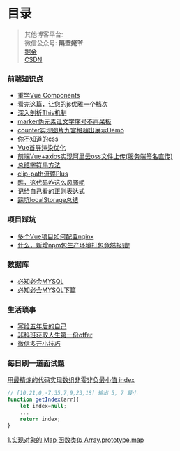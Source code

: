 # 目录

> 其他博客平台:
> <br />
> 微信公众号: **隔壁姥爷**
> <br />
> <a href="https://juejin.cn/user/3350967174565198/posts">掘金</a>
>  <br />
> <a href="https://blog.csdn.net/qq_45472813?spm=1001.2100.3001.5343">CSDN</a>
>  <br />

### 前端知识点
* <a href="https://github.com/lihai-boop/Blog/blob/main/%E5%89%8D%E7%AB%AF/%E9%87%8D%E5%AD%A6Vue%20Components.md">重学Vue Components</a>
* <a href="https://github.com/lihai-boop/Blog/blob/main/%E5%89%8D%E7%AB%AF/%E7%9C%8B%E5%AE%8C%E8%BF%99%E7%AF%87%EF%BC%8C%E8%AE%A9%E6%82%A8%E7%9A%84js%E4%BC%98%E9%9B%85%E4%B8%80%E4%B8%AA%E6%A1%A3%E6%AC%A1.md">看完这篇，让您的js优雅一个档次</a>
* <a href="https://github.com/lihai-boop/Blog/blob/main/%E5%89%8D%E7%AB%AF/%E6%B7%B1%E5%85%A5%E5%89%96%E6%9E%90This%E6%9C%BA%E5%88%B6.md">深入剖析This机制</a>
* <a href="https://github.com/lihai-boop/Blog/blob/main/%E5%89%8D%E7%AB%AF/marker%E4%BC%AA%E5%85%83%E7%B4%A0%E8%AE%A9%E6%96%87%E5%AD%97%E5%BA%8F%E5%8F%B7%E4%B8%8D%E5%86%8D%E5%91%86%E6%9D%BF.md">marker伪元素让文字序号不再呆板</a>
* <a href="https://github.com/lihai-boop/Blog/blob/main/%E5%89%8D%E7%AB%AF/counter%E5%AE%9E%E7%8E%B0%E5%9B%BE%E7%89%87%E4%B9%9D%E5%AE%AB%E6%A0%BC%E8%B6%85%E5%87%BA%E5%B1%95%E7%A4%BADemo.md">counter实现图片九宫格超出展示Demo</a>
* <a href="https://github.com/lihai-boop/Blog/blob/main/%E5%89%8D%E7%AB%AF/%E4%BD%A0%E4%B8%8D%E7%9F%A5%E9%81%93%E7%9A%84css.md">你不知道的css</a>
* <a href="https://github.com/lihai-boop/Blog/blob/main/%E5%89%8D%E7%AB%AF/Vue%E9%A6%96%E5%B1%8F%E6%B8%B2%E6%9F%93%E4%BC%98%E5%8C%96.md">Vue首屏渲染优化</a>
* <a href="https://github.com/lihai-boop/Blog/blob/main/%E5%89%8D%E7%AB%AF/%E5%89%8D%E7%AB%AFVue%2Baxios%E5%AE%9E%E7%8E%B0%E9%98%BF%E9%87%8C%E4%BA%91oss%E6%96%87%E4%BB%B6%E4%B8%8A%E4%BC%A0(%E6%9C%8D%E5%8A%A1%E7%AB%AF%E7%AD%BE%E5%90%8D%E7%9B%B4%E4%BC%A0).md">前端Vue+axios实现阿里云oss文件上传(服务端签名直传)</a>
* <a href="https://github.com/lihai-boop/Blog/blob/main/%E5%89%8D%E7%AB%AF/%E6%80%BB%E7%BB%93%E5%AD%97%E7%AC%A6%E4%B8%B2%E6%96%B9%E6%B3%95.md">总结字符串方法</a>
* <a href="https://github.com/lihai-boop/Blog/blob/main/%E5%89%8D%E7%AB%AF/clip-path%E6%B5%81%E5%BC%8APlus.md">clip-path流弊Plus</a>
* <a href="https://github.com/lihai-boop/Blog/blob/main/%E5%89%8D%E7%AB%AF/%E7%9E%A7%EF%BC%8C%E8%BF%99%E4%BB%A3%E7%A0%81%E5%92%8B%E8%BF%99%E4%B9%88%E9%A3%8E%E9%AA%9A%E5%91%A2.md">瞧，这代码咋这么风骚呢</a>
* <a href="https://github.com/lihai-boop/Blog/blob/main/%E5%89%8D%E7%AB%AF/%E8%AE%B0%E7%BB%99%E8%87%AA%E5%B7%B1%E7%9C%8B%E7%9A%84%E6%AD%A3%E5%88%99%E8%A1%A8%E8%BE%BE%E5%BC%8F.md">记给自己看的正则表达式</a>
* <a href="https://github.com/lihai-boop/Blog/blob/main/%E5%89%8D%E7%AB%AF/%E8%B8%A9%E5%9D%91localStorage%E6%80%BB%E7%BB%93.md">踩坑localStorage总结</a>



### 项目踩坑
* <a href="https://github.com/lihai-boop/Blog/blob/main/%E5%89%8D%E7%AB%AF/%E5%A4%9A%E4%B8%AAVue%E9%A1%B9%E7%9B%AE%E5%A6%82%E4%BD%95%E9%85%8D%E7%BD%AEnginx.md">多个Vue项目如何配置nginx</a>
* <a href="https://github.com/lihai-boop/Blog/blob/main/%E5%89%8D%E7%AB%AF/%E4%BB%80%E4%B9%88%EF%BC%8C%E6%96%B0%E5%A2%9Enpm%E5%8C%85%E7%94%9F%E4%BA%A7%E7%8E%AF%E5%A2%83%E6%89%93%E5%8C%85%E7%AB%9F%E7%84%B6%E6%8A%A5%E9%94%99!.md">什么，新增npm包生产环境打包竟然报错!</a>


### 数据库
* <a href="https://github.com/lihai-boop/Blog/blob/main/%E6%95%B0%E6%8D%AE%E5%BA%93/%E5%BF%85%E7%9F%A5%E5%BF%85%E4%BC%9AMYSQL.md">必知必会MYSQL</a>
* <a href="https://github.com/lihai-boop/Blog/blob/main/%E6%95%B0%E6%8D%AE%E5%BA%93/%E5%BF%85%E7%9F%A5%E5%BF%85%E4%BC%9AMYSQL%E4%B8%8B%E7%AF%87.md">必知必会MYSQL下篇</a>

### 生活琐事
* <a href="https://github.com/lihai-boop/Blog/blob/main/%E7%94%9F%E6%B4%BB%E7%90%90%E4%BA%8B/%E5%86%99%E7%BB%99%E4%BA%94%E5%B9%B4%E5%90%8E%E7%9A%84%E8%87%AA%E5%B7%B1.md">写给五年后的自己</a>
* <a href="https://github.com/lihai-boop/Blog/blob/main/%E7%94%9F%E6%B4%BB%E7%90%90%E4%BA%8B/%E9%9D%9E%E7%A7%91%E7%8F%AD%E8%8E%B7%E5%8F%96%E4%BA%BA%E7%94%9F%E7%AC%AC%E4%B8%80%E4%BB%BDoffer.md">非科班获取人生第一份offer</a>
* <a href="https://github.com/lihai-boop/Blog/blob/main/%E7%94%9F%E6%B4%BB%E7%90%90%E4%BA%8B/%E5%BE%AE%E4%BF%A1%E5%A4%9A%E5%BC%80%E5%B0%8F%E6%8A%80%E5%B7%A7.md">微信多开小技巧</a>

### 每日刷一道面试题
<a href=https://github.com/lihai-boop/Blog/issues/2>用最精炼的代码实现数组非零非负最小值 index</a>
```js
// [10,21,0,-7,35,7,9,23,18] 输出 5, 7 最小
function getIndex(arr){
    let index=null;
    ...
    return index;
} 
```
<a href="">1.实现对象的 Map 函数类似 Array.prototype.map</a>

